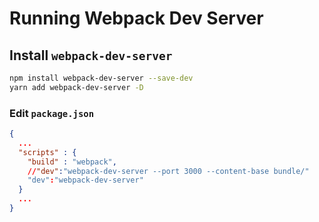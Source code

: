 # Running Webpack Dev Server

## Install `webpack-dev-server`
```bash
npm install webpack-dev-server --save-dev
yarn add webpack-dev-server -D
```

### Edit `package.json`
```json
{
  ...
  "scripts" : {
    "build" : "webpack",
    //"dev":"webpack-dev-server --port 3000 --content-base bundle/"
    "dev":"webpack-dev-server"
  }
  ...
}
```
